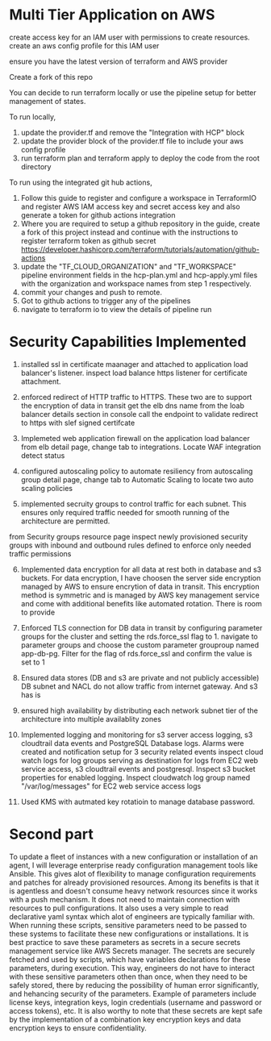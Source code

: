 Multi Tier Application on AWS
=================================

create access key for an IAM user with permissions to create resources.
create an aws config profile for this IAM user

ensure you have the latest version of terraform and AWS provider

Create a fork of this repo

You can decide to run terraform locally or use the pipeline setup for better management of states.

To run locally, 
1. update the provider.tf and remove the "Integration with HCP" block
2. update the provider block of the provider.tf file to include your aws config profile
3. run terraform plan and terraform apply to deploy the code from the root directory


To run using the integrated git hub actions,
1. Follow this guide to register and configure a workspace in TerraformIO and register AWS IAM access key and secret access key and also generate a token for github actions integration
2. Where you are required to setup a github repository in the guide, 
   create a fork of this project instead and continue with the instructions to register terraform token as github secret 
   https://developer.hashicorp.com/terraform/tutorials/automation/github-actions
4. update the "TF_CLOUD_ORGANIZATION" and "TF_WORKSPACE" pipeline environment fields in the hcp-plan.yml and hcp-apply.yml files with the organization and workspace names from step 1 respectively.
5. commit your changes and push to remote.
6. Got to github actions to trigger any of the pipelines
7. navigate to terraform io to view the details of pipeline run






Security Capabilities Implemented
=================================

1. installed ssl in certificate maanager and attached to application load balancer's listener.
inspect load balance https listener for certificate attachment. 

2. enforced redirect of HTTP traffic to HTTPS. These two are to support the encryption of data in transit
get the elb dns name from the loab balancer details section in console
call the endpoint to validate redirect to https with slef signed certifcate 

3. Implemeted web application firewall on the application load balancer
from elb detail page, change tab to integrations. Locate WAF integration detect status

4. configured autoscaling policy to automate resiliency
from autoscaling group detail page, change tab to Automatic Scaling to locate two auto scaling policies


5. implemented secruity groups to control traffic for each subnet. This ensures only required traffic needed for smooth running of the architecture are permitted.

from Security groups resource page inspect newly provisioned security groups with inbound and outbound rules defined to enforce only needed traffic permissions

6. Implemented data encryption for all data at rest both in database and s3 buckets.
For data encryption, I have choosen the server side encryption managed by AWS to ensure encrytion of data in transit. This encryption method is symmetric and is managed by AWS key management service and come with additional benefits like automated rotation. There is room to provide 



7. Enforced TLS connection for DB data in transit by configuring parameter groups for the cluster and setting the rds.force_ssl flag to 1.
navigate to parameter groups and choose the custom parameter grouproup named app-db-pg. Filter for the flag of rds.force_ssl and confirm the value is set to 1





9. Ensured data stores (DB and s3 are private and not publicly accessible)
DB subnet and NACL do not allow traffic from internet gateway. And s3 has is 

10. ensured high availability by distributing each network subnet tier of the architecture into multiple availablity zones


11. Implemented logging and monitoring for s3 server access logging, s3 cloudtrail data events and PostgreSQL Database logs. Alarms were created and notification setup for 3 security related events
inspect cloud watch logs for log groups serving as destination for logs from EC2 web service access, s3 cloudtrail events and postgresql. Inspect s3 bucket properties for enabled logging. Inspect cloudwatch log group named "/var/log/messages" for EC2 web service access logs


8. Used KMS with autmated key rotatioin to manage database password.




Second part
===========

To update a fleet of instances with a new configuration or installation of an agent, I will leverage enterprise ready configuration management tools like Ansible. This gives alot of flexibility to manage configuration requirements and patches for already provisioned resources. Among its benefits is that it is agentless and doesn't consume heavy network resources since it works with a push mechanism. It does not need to maintain connection with resources to pull configurations. It also uses a very simple to read declarative yaml syntax which alot of engineers are typically familiar with. When running these scripts, sensitive parameters need to be passed to these systems to facilitate these new configurations or installations. It is best practice to save these parameters as secrets in a secure secrets management service like AWS Secrets manager. The secrets are securely fetched and used by scripts, which have variables declarations for these parameters, during execution. This way, engineers do not have to interact with these sensitive parameters othen than once, when they need to be safely stored, there by reducing the possibility of human error significantly, and hehancing security of the parameters. Example of parameters include license keys, integration keys, login credentials (username and password or access tokens), etc. It is also worthy to note that these secrets are kept safe by the implementation of a combination key encryption keys and data encryption keys to ensure confidentiality.
